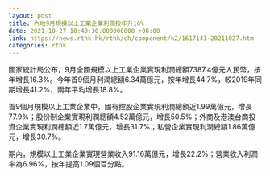```yaml
---
layout: post
title: 內地9月規模以上工業企業利潤按年升16%
date: 2021-10-27 10:48:30.000000000 +08:00
link: https://news.rthk.hk/rthk/ch/component/k2/1617141-20211027.htm
categories: rthk
---
```


國家統計局公布，9月全國規模以上工業企業實現利潤總額7387.4億元人民幣，按年增長16.3%。今年首9個月利潤總額6.34萬億元，按年增長44.7%，較2019年同期增長41.2%，兩年平均增長18.8%。
 
首9個月規模以上工業企業中，國有控股企業實現利潤總額近1.99萬億元，增長77.9%；股份制企業實現利潤總額4.52萬億元，增長50.5%；外商及港澳台商投資企業實現利潤總額近1.7萬億元，增長31.7%；私營企業實現利潤總額1.86萬億元，增長30.7%。

期內，規模以上工業企業實現營業收入91.16萬億元，增長22.2%；營業收入利潤率為6.96%，按年提高1.09個百分點。
